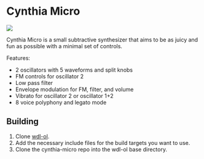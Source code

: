 # Cynthia Micro

![](https://img.itch.zone/aW1hZ2UvMjEzODg4LzEwMTM3NDQucG5n/original/REIFZB.png)

Cynthia Micro is a small subtractive synthesizer that aims to be as juicy and fun as possible with a minimal set of controls.

Features:
- 2 oscillators with 5 waveforms and split knobs
- FM controls for oscillator 2
- Low pass filter
- Envelope modulation for FM, filter, and volume
- Vibrato for oscillator 2 or oscillator 1+2
- 8 voice polyphony and legato mode

## Building

1. Clone [wdl-ol](https://github.com/olilarkin/wdl-ol).
2. Add the necessary include files for the build targets you want to use.
2. Clone the cynthia-micro repo into the wdl-ol base directory.
